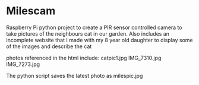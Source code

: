 # Milescam
Raspberry Pi python project to create a PIR sensor controlled camera to take pictures of the neighbours cat in our garden. 
Also includes an incomplete website that I made with my 8 year old daughter to display some of the images and describe the cat

photos referenced in the html include:
catpic1.jpg
IMG_7310.jpg
IMG_7273.jpg

The python script saves the latest photo as milespic.jpg
